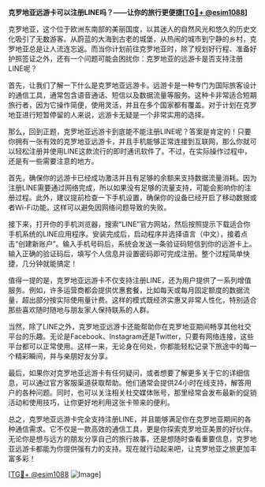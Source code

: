 **克罗地亚远游卡可以注册LINE吗？——让你的旅行更便捷[[TG💪+ @esim1088](https://t.me/s/esim1088)]**

克罗地亚，这个位于欧洲东南部的美丽国度，以其迷人的自然风光和悠久的历史文化吸引了无数游客。从蔚蓝的大海到古老的城堡，从热闹的城市到宁静的乡村，克罗地亚总是让人流连忘返。而当你计划前往克罗地亚时，除了规划好行程、准备好护照签证之外，还有一个问题可能会困扰你：克罗地亚的远游卡是否支持注册LINE呢？

首先，让我们了解一下什么是克罗地亚远游卡。远游卡是一种专门为国际旅客设计的通信工具，通常包含语音通话、短信以及数据流量等服务。这种卡非常适合短期旅行者，因为它操作简便，使用灵活，并且在多个国家都有覆盖。对于计划在克罗地亚进行短暂停留的人来说，远游卡无疑是一个非常实用的选择。

那么，回到正题，克罗地亚远游卡到底能不能注册LINE呢？答案是肯定的！只要你拥有一张有效的克罗地亚远游卡，并且手机能够正常连接到互联网，那么你就可以轻松注册并使用LINE这款流行的即时通讯软件了。不过，在实际操作过程中，还是有一些需要注意的地方。

首先，确保你的远游卡已经成功激活并且有足够的余额来支持数据流量消耗。因为注册LINE需要通过网络完成，所以如果没有足够的流量支持，可能会影响你的注册过程。此外，建议提前检查一下手机设置，确保你的设备已经开启了移动数据或者Wi-Fi功能。这样可以避免因网络问题导致的失败。

接下来，打开你的手机浏览器，搜索“LINE”官方网站，然后按照提示下载适合你手机系统的LINE应用程序。安装完成后，启动程序并选择语言（中文），接着点击“创建新账户”。输入手机号码后，系统会发送一条验证码短信到你的远游卡上。输入正确的验证码后，填写个人信息并设置密码即可完成注册。整个过程简单快捷，几分钟就能搞定！

值得一提的是，克罗地亚远游卡不仅支持注册LINE，还为用户提供了一系列增值服务。例如，许多运营商都会提供优惠套餐，比如每天或每月固定额度的数据流量，超出部分按实际使用量计费。这样的模式既经济实惠又非常人性化，特别适合那些喜欢随时随地与朋友家人保持联系的人群。

当然，除了LINE之外，克罗地亚远游卡还能帮助你在克罗地亚期间畅享其他社交平台的乐趣。无论是Facebook、Instagram还是Twitter，只要有网络连接，这些平台都可以正常使用。这样一来，无论身在何处，你都能轻松记录下旅途中的每一个精彩瞬间，并与亲朋好友分享。

最后，如果你对克罗地亚远游卡有任何疑问，或者想要了解更多关于它的详细信息，可以通过官方客服渠道获取帮助。他们通常会提供24小时在线支持，解答用户的各种问题。同时，也可以关注相关社交媒体账号，那里经常会发布最新的促销活动和使用技巧，让你更好地利用这张卡带来的便利。

总之，克罗地亚远游卡完全支持注册LINE，并且能够满足你在克罗地亚期间的各种通信需求。它不仅是一款高效的通信工具，更是你探索克罗地亚美景的好伙伴。无论你是想与远方的朋友分享自己的旅行故事，还是想随时查看重要信息，克罗地亚远游卡都能为你提供强有力的支持。现在就行动起来吧，让克罗地亚之旅更加丰富多彩！

[[TG💪+ @esim1088](https://t.me/s/esim1088) ![Image](https://i.postimg.cc/4NQfJmqS/Snipaste-2025-05-13-00-14-12.png)]